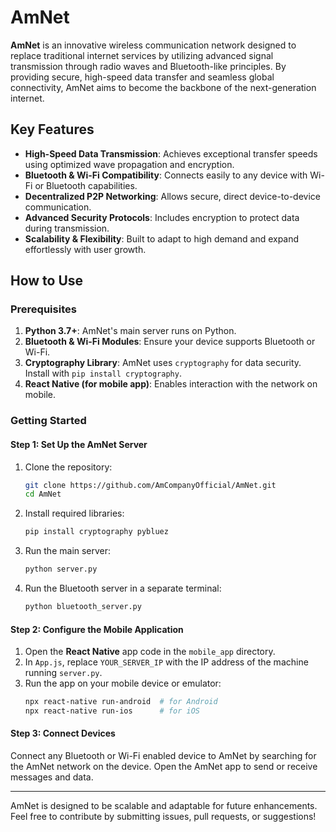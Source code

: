 # AmNet

**AmNet** is an innovative wireless communication network designed to replace traditional internet services by utilizing advanced signal transmission through radio waves and Bluetooth-like principles. By providing secure, high-speed data transfer and seamless global connectivity, AmNet aims to become the backbone of the next-generation internet.

## Key Features
- **High-Speed Data Transmission**: Achieves exceptional transfer speeds using optimized wave propagation and encryption.
- **Bluetooth & Wi-Fi Compatibility**: Connects easily to any device with Wi-Fi or Bluetooth capabilities.
- **Decentralized P2P Networking**: Allows secure, direct device-to-device communication.
- **Advanced Security Protocols**: Includes encryption to protect data during transmission.
- **Scalability & Flexibility**: Built to adapt to high demand and expand effortlessly with user growth.

## How to Use

### Prerequisites
1. **Python 3.7+**: AmNet's main server runs on Python.
2. **Bluetooth & Wi-Fi Modules**: Ensure your device supports Bluetooth or Wi-Fi.
3. **Cryptography Library**: AmNet uses `cryptography` for data security. Install with `pip install cryptography`.
4. **React Native (for mobile app)**: Enables interaction with the network on mobile.

### Getting Started

#### Step 1: Set Up the AmNet Server

1. Clone the repository:
   ```bash
   git clone https://github.com/AmCompanyOfficial/AmNet.git
   cd AmNet
   ```

2. Install required libraries:
   ```bash
   pip install cryptography pybluez
   ```

3. Run the main server:
   ```bash
   python server.py
   ```

4. Run the Bluetooth server in a separate terminal:
   ```bash
   python bluetooth_server.py
   ```

#### Step 2: Configure the Mobile Application

1. Open the **React Native** app code in the `mobile_app` directory.
2. In `App.js`, replace `YOUR_SERVER_IP` with the IP address of the machine running `server.py`.
3. Run the app on your mobile device or emulator:
   ```bash
   npx react-native run-android  # for Android
   npx react-native run-ios      # for iOS
   ```

#### Step 3: Connect Devices
Connect any Bluetooth or Wi-Fi enabled device to AmNet by searching for the AmNet network on the device. Open the AmNet app to send or receive messages and data.

---

AmNet is designed to be scalable and adaptable for future enhancements. Feel free to contribute by submitting issues, pull requests, or suggestions!
